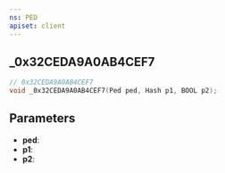 ```yaml
---
ns: PED
apiset: client
---
```

## _0x32CEDA9A0AB4CEF7

```c
// 0x32CEDA9A0AB4CEF7
void _0x32CEDA9A0AB4CEF7(Ped ped, Hash p1, BOOL p2);
```


## Parameters
* **ped**:
* **p1**:
* **p2**: